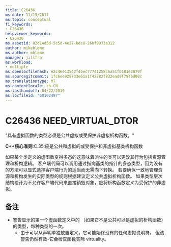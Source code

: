 ```yaml
---
title: C26436
ms.date: 11/15/2017
ms.topic: conceptual
f1_keywords:
- C26436
helpviewer_keywords:
- C26436
ms.assetid: 82d14d5d-5c5d-4e27-bdc8-268f9973a312
author: mikeblome
ms.author: mblome
manager: jillfra
ms.workload:
- multiple
ms.openlocfilehash: e2c46e13542f4bec77741258c6a51fb181e2879f
ms.sourcegitcommit: 1fc6ee928733e61a1f42782f832ead9f7946d00c
ms.translationtype: MT
ms.contentlocale: zh-CN
ms.lasthandoff: 04/22/2019
ms.locfileid: "60102497"
---
```

# <a name="c26436-needvirtualdtor"></a>C26436 NEED_VIRTUAL_DTOR
"具有虚拟函数的类型必须是公共虚拟或受保护非虚拟析构函数。"

**C++核心准则**:C.35:应是公共和虚拟的或受保护和非虚拟基类析构函数

如果某个类定义的虚函数变得多态的这意味着派生的类可以更改其行为包括资源管理和析构逻辑。 客户端代码可以调用通过指向基类的指针的多态类型，因为没有的方法可以显式选择客户端行为的适当而无需向下转换。 若要确保一致地管理资源和析构发生的实际类型的规则根据建议定义公共虚拟析构函数。 如果类型层次结构设计为不允许客户端代码来直接销毁对象，应将析构函数定义为受保护的非虚拟。

## <a name="remarks"></a>备注
- 警告显示的第一个虚函数定义中的 （如果它不是公共可以是虚拟的析构函数） 的类型，每种类型的一次。
  - 由于可以从声明单独放置定义，它可能始终没有的任何虚拟说明符。 但该警告仍然有效-它会检查函数实际 virtuality。
